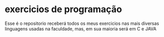 # exercicios de programação
Esse é o repositorio receberá todos os meus exercicios nas mais diversas linguagens usadas na faculdade, mas, em sua maioria será em C e JAVA
